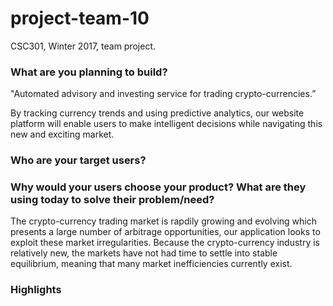 # project-team-10
CSC301, Winter 2017, team project.


### What are you planning to build?

"Automated advisory and investing service for trading crypto-currencies.” 

  By tracking currency trends and using predictive analytics, our website platform will enable users to make intelligent decisions while navigating this new and exciting market.
 

### Who are your target users?




### Why would your users choose your product? What are they using today to solve their problem/need?

  The crypto-currency trading market is rapdily growing and evolving which presents a large number of arbitrage opportunities, our application looks to exploit these market irregularities.  Because the crypto-currency industry is relatively new, the markets have not had time to settle into stable equilibrium, meaning that many market inefficiencies currently exist. 



### Highlights


